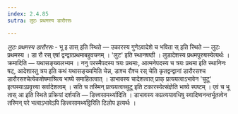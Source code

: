 ```yaml
---
index: 2.4.85
sutra: लुटः प्रथमस्य डारौरसः

---
```

_लुटः प्रथमस्य डारौरसः_ - भू इ तास् इति स्थिते —  उकारस्य गुणेऽवादेशे च भविता स् इति स्थिते — लुटः प्रथमस्य । डा रौ रस् एषां द्वन्द्वात्प्रथमाबहुवचनम् । 'लुट' इति स्थानषष्ठी । लुडादेशस्य प्रथमपुरुषस्येत्यर्थः । क्रमादिति  —  यथासङ्ख्यलभ्यम । ननु परस्मैपदस्य त्रयः प्रथमाः, आत्मनेपदस्य च त्रयः प्रथमा इति स्थानिनः षट्, आदेशास्तु त्रय इति कथं यथासङ्ख्यमिति चेन्न, डाश्च रौश्च रस् चेति कृतद्वन्द्वानां डारौरसश्च डारौरसश्चेत्येकशेषमाश्रित्य भाष्ये समाहितत्वात् । डाभावस्य चादेशत्वात् प्राक् प्रत्ययत्वाऽभावेन 'चुटू' इत्यस्याऽप्रवृत्त्या सर्वादेशत्वम् । सति च तस्मिन् प्रत्ययत्वच्चुटू इति टकारस्येत्संज्ञेति भाष्ये स्पष्टम् । एवं च भू तास् आ इति स्थिते प्रक्रियां दर्शयति — डित्त्वसामर्थ्यादिति । डाभावस्य कप्रत्ययावधिषु स्वादिष्वनन्तर्भूतत्वेन तस्मिन् परे भत्वाऽभावेऽपि डित्त्वसामर्थ्याट्टेरिति टिलोप इत्यर्थः ।